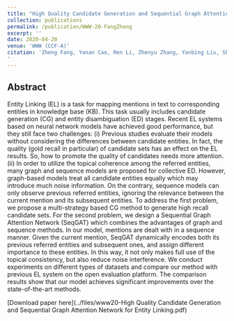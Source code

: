 ```yaml
---
title: "High Quality Candidate Generation and Sequential Graph Attention Network for Entity Linking"
collection: publications
permalink: /publication/WWW-20-FangZheng
excerpt: ''
date: 2020-04-20
venue: 'WWW (CCF-A)'
citation: 'Zheng Fang, Yanan Cao, Ren Li, Zhenyu Zhang, Yanbing Liu, Shi Wang: High Quality Candidate Generation and Sequential Graph Attention Network for Entity Linking. WWW 2020: 640-650
'
---
```

Abstract
--
Entity Linking (EL) is a task for mapping mentions in text to corresponding entities in knowledge base (KB). This task usually includes candidate generation (CG) and entity disambiguation (ED) stages. Recent EL systems based on neural network models have achieved good performance, but they still face two challenges: (i) Previous studies evaluate their models without considering the differences between candidate entities. In fact, the quality (gold recall in particular) of candidate sets has an effect on the EL results. So, how to promote the quality of candidates needs more attention. (ii) In order to utilize the topical coherence among the referred entities, many graph and sequence models are proposed for collective ED. However, graph-based models treat all candidate entities equally which may introduce much noise information. On the contrary, sequence models can only observe previous referred entities, ignoring the relevance between the current mention and its subsequent entities. To address the first problem, we propose a multi-strategy based CG method to generate high recall candidate sets. For the second problem, we design a Sequential Graph Attention Network (SeqGAT) which combines the advantages of graph and sequence methods. In our model, mentions are dealt with in a sequence manner. Given the current mention, SeqGAT dynamically encodes both its previous referred entities and subsequent ones, and assign different importance to these entities. In this way, it not only makes full use of the topical consistency, but also reduce noise interference. We conduct experiments on different types of datasets and compare our method with previous EL system on the open evaluation platform. The comparison results show that our model achieves significant improvements over the state-of-the-art methods.

[Download paper here](../files/www20-High Quality Candidate Generation and Sequential Graph Attention Network for Entity Linking.pdf)

